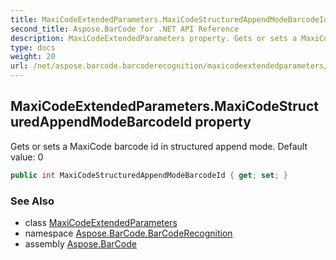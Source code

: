 ```yaml
---
title: MaxiCodeExtendedParameters.MaxiCodeStructuredAppendModeBarcodeId
second_title: Aspose.BarCode for .NET API Reference
description: MaxiCodeExtendedParameters property. Gets or sets a MaxiCode barcode id in structured append mode. Default value 0
type: docs
weight: 20
url: /net/aspose.barcode.barcoderecognition/maxicodeextendedparameters/maxicodestructuredappendmodebarcodeid/
---
```

## MaxiCodeExtendedParameters.MaxiCodeStructuredAppendModeBarcodeId property

Gets or sets a MaxiCode barcode id in structured append mode. Default value: 0

```csharp
public int MaxiCodeStructuredAppendModeBarcodeId { get; set; }
```

### See Also

* class [MaxiCodeExtendedParameters](../)
* namespace [Aspose.BarCode.BarCodeRecognition](../../maxicodeextendedparameters/)
* assembly [Aspose.BarCode](../../../)


